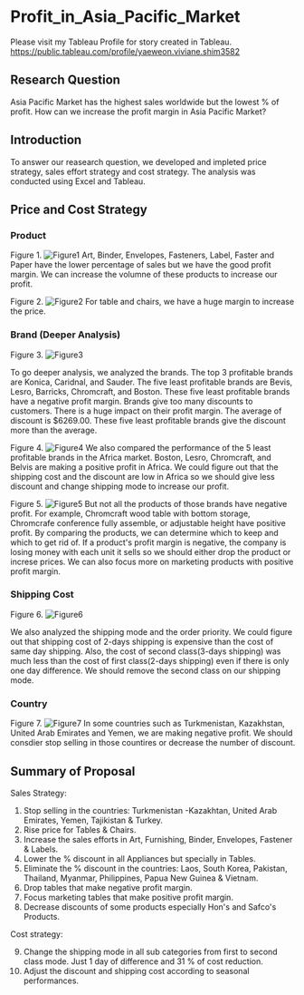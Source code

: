 # Profit_in_Asia_Pacific_Market

Please visit my Tableau Profile for story created in Tableau.
https://public.tableau.com/profile/yaeweon.viviane.shim3582

## Research Question
Asia Pacific Market has the highest sales worldwide but the lowest % of profit. How can we increase the profit margin in Asia Pacific Market?

## Introduction
To answer our reasearch question, we developed and impleted price strategy, sales effort strategy and cost strategy. The analysis was conducted using Excel and Tableau.

## Price and Cost Strategy

### Product

Figure 1. 
![Figure1](https://user-images.githubusercontent.com/49568184/118898810-69f5d800-b8db-11eb-8339-a23716ac6964.jpg)
Art, Binder, Envelopes, Fasteners, Label, Faster and Paper have the lower percentage of sales but we have the good profit margin.
We can increase the volumne of these products to increase our profit.

Figure 2. 
![Figure2](https://user-images.githubusercontent.com/49568184/118898817-6c583200-b8db-11eb-9f91-b9c5d75ffa0d.jpg)
For table and chairs, we have a huge margin to increase the price. 

### Brand (Deeper Analysis) 
Figure 3. 
![Figure3](https://user-images.githubusercontent.com/49568184/118898820-6cf0c880-b8db-11eb-8a7f-47770fecca73.jpg)

To go deeper analysis, we analyzed the brands. The top 3 profitable brands are Konica, Caridnal, and Sauder. 
The five least profitable brands are Bevis, Lesro, Barricks, Chromcraft, and Boston. These five least profitable brands have a negative profit margin.
Brands give too many discounts to customers. There is a huge impact on their profit margin.
The average of discount is $6269.00. These five least profitable brands give the discount more than the average.

Figure 4. 
![Figure4](https://user-images.githubusercontent.com/49568184/118898821-6cf0c880-b8db-11eb-9dc7-67620bc75e99.jpg)
We also compared the performance of the 5 least profitable brands in the Africa market. 
Boston, Lesro, Chromcraft, and Belvis are making a positive profit in Africa.
We could figure out that the shipping cost and the discount are low in Africa so we should give less discount and change shipping mode to increase our profit.

Figure 5.
![Figure5](https://user-images.githubusercontent.com/49568184/118898822-6cf0c880-b8db-11eb-8ef3-d1c22ac260d0.jpg)
But not all the products of those brands have negative profit. For example, Chromcraft wood table with bottom storage, Chromcrafe conference fully assemble, or adjustable height have positive profit. By comparing the products, we can determine which to keep and which to get rid of. If a product's profit margin is negative, the company is losing money with each unit it sells so we should either drop the product or increse prices. We can also focus more on marketing products with positive profit margin.

### Shipping Cost

Figure 6.
![Figure6](https://user-images.githubusercontent.com/49568184/118898823-6cf0c880-b8db-11eb-933f-10e401981fd8.jpg)

We also analyzed the shipping mode and the order priority. We could figure out that shipping cost of 2-days shipping is expensive than the cost of same day shipping.
Also, the cost of second class(3-days shipping) was much less than the cost of first class(2-days shipping) even if there is only one day difference. 
We should remove the second class on our shipping mode.

### Country

Figure 7.
![Figure7](https://user-images.githubusercontent.com/49568184/118898824-6cf0c880-b8db-11eb-8ffd-e9e680ee3491.jpg)
In some countries such as Turkmenistan, Kazakhstan, United Arab Emirates and Yemen, we are making negative profit. We should consdier stop selling in those countires or decrease the number of discount. 


## Summary of Proposal

Sales Strategy:

1. Stop selling in the countries: Turkmenistan -Kazakhtan, United Arab Emirates, Yemen, Tajikistan & Turkey.
2. Rise price for Tables & Chairs.
3. Increase the sales efforts in Art, Furnishing, Binder, Envelopes, Fastener & Labels.
4. Lower the % discount in all Appliances but specially in Tables.
5. Eliminate the % discount in the countries: Laos, South Korea, Pakistan, Thailand, Myanmar, Philippines, Papua New Guinea & Vietnam.
6. Drop tables that make negative profit margin.
7. Focus marketing tables that make positive profit margin.
8. Decrease discounts of some products especially Hon's and Safco's Products.

Cost strategy: 

9. Change the shipping mode in all sub categories from first to second class mode. Just 1 day of difference and 31 % of cost reduction.
10. Adjust the discount and shipping cost according to seasonal performances.


